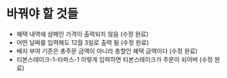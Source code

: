 # 바꿔야 할 것들
- 혜택 내역에 샴페인 가격이 출력되지 않음 (수정 완료)
- 어떤 날짜를 입력해도 12월 3일로 출력 됨 (수정 완료)
- 배지 부여 기준은 총주문 금액이 아니라 총할인 혜택 금액이다 (수정 완료)
- 티본스테이크-1-타파스-1 이렇게 입력하면 티본스테이크가 주문이 되어버 (수정 완료)

